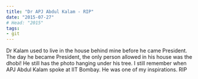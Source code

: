 ```yaml
---
title: "Dr APJ Abdul Kalam - RIP"
date: "2015-07-27"
# Head: "2015"
tags:
- git
---
```


Dr Kalam used to live in the house behind mine before he came President. The day he became President, the only person allowed in his house was the dhobi! He still has the photo hanging under his tree.
I still remember when APJ Abdul Kalam spoke at IIT Bombay. He was one of my inspirations.
RIP
